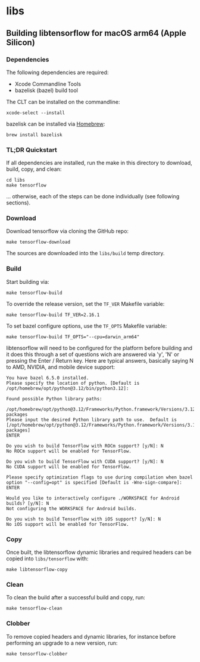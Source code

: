 libs
====

Building libtensorflow for macOS arm64 (Apple Silicon)
------------------------------------------------------

### Dependencies

The following dependencies are required:

* Xcode Commandline Tools
* bazelisk (bazel) build tool

The CLT can be installed on the commandline:

    xcode-select --install

bazelisk can be installed via [Homebrew](https://brew.sh):

    brew install bazelisk

### TL;DR Quickstart

If all dependencies are installed, run the make in this directory to download, build, copy, and clean:

    cd libs
    make tensorflow

... otherwise, each of the steps can be done individually (see following sections).

### Download

Download tensorflow via cloning the GitHub repo:

    make tensorflow-download

The sources are downloaded into the `libs/build` temp directory.

### Build

Start building via:

    make tensorflow-build

To override the release version, set the `TF_VER` Makefile variable:

    make tensorflow-build TF_VER=2.16.1

To set bazel configure options, use the `TF_OPTS` Makefile variable:

    make tensorflow-build TF_OPTS="--cpu=darwin_arm64"

libtensorflow will need to be configured for the platform before building and it does this through a set of questions wich are answered via 'y', 'N' or pressing the Enter / Return key. Here are typical answers, basically saying N to AMD, NVIDIA, and mobile device support:
~~~
You have bazel 6.5.0 installed.
Please specify the location of python. [Default is /opt/homebrew/opt/python@3.12/bin/python3.12]:

Found possible Python library paths:
  /opt/homebrew/opt/python@3.12/Frameworks/Python.framework/Versions/3.12/lib/python3.12/site-packages
Please input the desired Python library path to use.  Default is [/opt/homebrew/opt/python@3.12/Frameworks/Python.framework/Versions/3.12/lib/python3.12/site-packages]
ENTER

Do you wish to build TensorFlow with ROCm support? [y/N]: N
No ROCm support will be enabled for TensorFlow.

Do you wish to build TensorFlow with CUDA support? [y/N]: N
No CUDA support will be enabled for TensorFlow.

Please specify optimization flags to use during compilation when bazel option "--config=opt" is specified [Default is -Wno-sign-compare]:
ENTER

Would you like to interactively configure ./WORKSPACE for Android builds? [y/N]: N
Not configuring the WORKSPACE for Android builds.

Do you wish to build TensorFlow with iOS support? [y/N]: N
No iOS support will be enabled for TensorFlow.
~~~

### Copy

Once built, the libtensorflow dynamic libraries and required headers can be copied into `libs/tensorflow` with:

    make libtensorflow-copy

### Clean

To clean the build after a successful build and copy, run:

    make tensorflow-clean

### Clobber

To remove copied headers and dynamic libraries, for instance before performing an upgrade to a new version, run:

    make tensorflow-clobber

